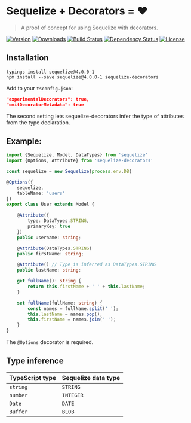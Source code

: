 
# Sequelize + Decorators = ❤

> A proof of concept for using Sequelize with decorators.

[![Version](https://img.shields.io/npm/v/sequelize-decorators.svg?maxAge=2592000)](https://www.npmjs.com/package/sequelize-decorators)
[![Downloads](https://img.shields.io/npm/dm/sequelize-decorators.svg?maxAge=2592000)](https://www.npmjs.com/package/sequelize-decorators)
[![Build Status](https://travis-ci.org/felixfbecker/sequelize-decorators.svg?branch=master)](https://travis-ci.org/felixfbecker/sequelize-decorators)
[![Dependency Status](https://gemnasium.com/badges/github.com/felixfbecker/sequelize-decorators.svg)](https://gemnasium.com/github.com/felixfbecker/sequelize-decorators)
[![License](https://img.shields.io/npm/l/sql-template-strings.svg?maxAge=2592000)](https://github.com/felixfbecker/node-sql-template-strings/blob/master/LICENSE.md)

## Installation

```
typings install sequelize@4.0.0-1
npm install --save sequelize@4.0.0-1 sequelize-decorators
```

Add to your `tsconfig.json`:
```json
"experimentalDecorators": true,
"emitDecoratorMetadata": true
```
The second setting lets sequelize-decorators infer the type of attributes from the type declaration.

## Example:

```ts
import {Sequelize, Model, DataTypes} from 'sequelize'
import {Options, Attribute} from 'sequelize-decorators'

const sequelize = new Sequelize(process.env.DB)

@Options({
    sequelize,
    tableName: 'users'
})
export class User extends Model {

    @Attribute({
        type: DataTypes.STRING,
        primaryKey: true
    })
    public username: string;

    @Attribute(DataTypes.STRING)
    public firstName: string;

    @Attribute() // Type is inferred as DataTypes.STRING
    public lastName: string;

    get fullName(): string {
        return this.firstName + ' ' + this.lastName;
    }

    set fullName(fullName: string) {
        const names = fullName.split(' ');
        this.lastName = names.pop();
        this.firstName = names.join(' ');
    }
}
```

The `@Options` decorator is required.

## Type inference

 TypeScript type | Sequelize data type
-----------------|---------------------
 `string`        | `STRING`
 `number`        | `INTEGER`
 `Date`          | `DATE`
 `Buffer`        | `BLOB`
